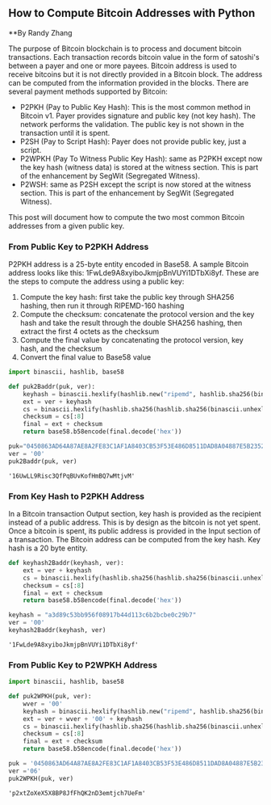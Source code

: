 
## How to Compute Bitcoin Addresses with Python
**By Randy Zhang

The purpose of Bitcoin blockchain is to process and document bitcoin transactions. Each transaction records bitcoin value in the form of satoshi's between a payer and one or more payees. Bitcoin address is used to receive bitcoins but it is not directly provided in a Bitcoin block. The address can be computed from the information provided in the blocks. 
There are several payment methods supported by Bitcoin:
- P2PKH (Pay to Public Key Hash): This is the most common method in Bitcoin v1. Payer provides signature and public key (not key hash). The network performs the validation. The public key is not shown in the transaction until it is spent.
- P2SH (Pay to Script Hash): Payer does not provide public key, just a script. 
- P2WPKH (Pay To Witness Public Key Hash): same as P2PKH except now the key hash (witness data) is stored at the witness section. This is part of the enhancement by SegWit (Segregated Witness).
- P2WSH: same as P2SH except the script is now stored at the witness section. This is part of the enhancement by SegWit (Segregated Witness).

This post will document how to compute the two most common Bitcoin addresses from a given public key.

### From Public Key to P2PKH Address
P2PKH address is a 25-byte entity encoded in Base58. A sample Bitcoin address looks like this: 1FwLde9A8xyiboJkmjpBnVUYi1DTbXi8yf. These are the steps to compute the address using a public key:
1. Compute the key hash: first take the public key through SHA256 hashing, then run it through RIPEMD-160 hashing
2. Compute the checksum: concatenate the protocol version and the key hash and take the result through the double SHA256 hashing, then extract the first 4 octets as the checksum
3. Compute the final value by concatenating the protocol version, key hash, and the checksum
4. Convert the final value to Base58 value


```python
import binascii, hashlib, base58

def puk2Baddr(puk, ver):
    keyhash = binascii.hexlify(hashlib.new("ripemd", hashlib.sha256(binascii.unhexlify(puk)).digest()).digest()) 
    ext = ver + keyhash
    cs = binascii.hexlify(hashlib.sha256(hashlib.sha256(binascii.unhexlify(ext)).digest()).digest())
    checksum = cs[:8]
    final = ext + checksum
    return base58.b58encode(final.decode('hex'))

puk="0450863AD64A87AE8A2FE83C1AF1A8403CB53F53E486D8511DAD8A04887E5B23522CD470243453A299FA9E77237716103ABC11A1DF38855ED6F2EE187E9C582BA6"
ver = '00'
puk2Baddr(puk, ver)
```




    '16UwLL9Risc3QfPqBUvKofHmBQ7wMtjvM'



### From Key Hash to P2PKH Address
In a Bitcoin transaction Output section, key hash is provided as the recipient instead of a public address. This is by design as the bitcoin is not yet spent. Once a bitcoin is spent, its public address is provided in the Input section of a transaction. The Bitcoin address can be computed from the key hash. Key hash is a 20 byte entity.


```python
def keyhash2Baddr(keyhash, ver):
    ext = ver + keyhash
    cs = binascii.hexlify(hashlib.sha256(hashlib.sha256(binascii.unhexlify(ext)).digest()).digest())
    checksum = cs[:8]
    final = ext + checksum
    return base58.b58encode(final.decode('hex'))

keyhash = "a3d89c53bb956f08917b44d113c6b2bcbe0c29b7"
ver = '00'
keyhash2Baddr(keyhash, ver)
```




    '1FwLde9A8xyiboJkmjpBnVUYi1DTbXi8yf'



### From Public Key to P2WPKH Address


```python
import binascii, hashlib, base58

def puk2WPKH(puk, ver):
    wver = '00'
    keyhash = binascii.hexlify(hashlib.new("ripemd", hashlib.sha256(binascii.unhexlify(puk)).digest()).digest()) 
    ext = ver + wver + '00' + keyhash
    cs = binascii.hexlify(hashlib.sha256(hashlib.sha256(binascii.unhexlify(ext)).digest()).digest())
    checksum = cs[:8]
    final = ext + checksum
    return base58.b58encode(final.decode('hex'))
```


```python
puk = '0450863AD64A87AE8A2FE83C1AF1A8403CB53F53E486D8511DAD8A04887E5B23522CD470243453A299FA9E77237716103ABC11A1DF38855ED6F2EE187E9C582BA6'
ver ='06'
puk2WPKH(puk, ver)
```




    'p2xtZoXeX5X8BP8JfFhQK2nD3emtjch7UeFm'


